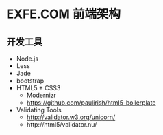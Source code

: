 EXFE.COM 前端架构
=================

## 开发工具
  * Node.js
  * Less
  * Jade
  * bootstrap
  * HTML5 + CSS3
    - Modernizr
    - https://github.com/paulirish/html5-boilerplate
  * Validating Tools
    - http://validator.w3.org/unicorn/
    - http://html5/validator.nu/
